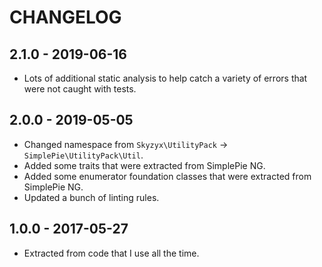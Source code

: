 # CHANGELOG

## 2.1.0 - 2019-06-16

* Lots of additional static analysis to help catch a variety of errors that were not caught with tests.

## 2.0.0 - 2019-05-05

* Changed namespace from `Skyzyx\UtilityPack` → `SimplePie\UtilityPack\Util`.
* Added some traits that were extracted from SimplePie NG.
* Added some enumerator foundation classes that were extracted from SimplePie NG.
* Updated a bunch of linting rules.

## 1.0.0 - 2017-05-27

* Extracted from code that I use all the time.
